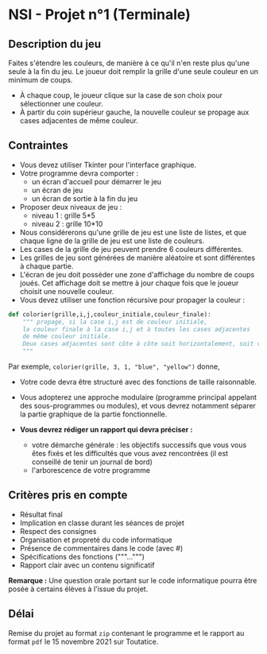 # NSI - Projet n°1 (Terminale)

## Description du jeu

Faites s'étendre les couleurs, de manière à ce qu'il n'en reste plus qu'une seule à la fin du jeu. Le joueur doit remplir la grille d'une seule couleur en un minimum de coups.

- À chaque coup, le joueur clique sur la case de son choix pour sélectionner une couleur.
- À partir du coin supérieur gauche, la nouvelle couleur se propage aux cases adjacentes de même couleur.

## Contraintes

- Vous devez utiliser Tkinter pour l'interface graphique.
- Votre programme devra comporter :
	- un écran d'accueil pour démarrer le jeu
	- un écran de jeu
	- un écran de sortie à la fin du jeu
- Proposer deux niveaux de jeu :
	- niveau 1 : grille 5*5
	- niveau 2 : grille 10*10
- Nous considérerons qu'une grille de jeu est une liste de listes, et que chaque ligne de la grille de jeu est une liste de couleurs.
- Les cases de la grille de jeu peuvent prendre 6 couleurs différentes.
- Les grilles de jeu sont générées de manière aléatoire et sont différentes à chaque partie.
- L'écran de jeu doit posséder une zone d'affichage du nombre de coups joués. Cet affichage doit se mettre à jour chaque fois que le joueur choisit une nouvelle couleur.
- Vous devez utiliser une fonction récursive pour propager la couleur :

```python
def colorier(grille,i,j,couleur_initiale,couleur_finale):
	""" propage, si la case i,j est de couleur initiale,
	la couleur finale à la case i,j et à toutes les cases adjacentes
	de même couleur initiale.
	Deux cases adjacentes sont côte à côte soit horizontalement, soit verticalement.
	"""
```

Par exemple, `colorier(grille, 3, 1, "blue", "yellow")` donne,

- Votre code devra être structuré avec des fonctions de taille raisonnable.
- Vous adopterez une approche modulaire (programme principal appelant des sous-programmes ou modules), et vous devrez notamment séparer la partie graphique de la partie fonctionnelle.

- **Vous devrez rédiger un rapport qui devra préciser :**
	- votre démarche générale : les objectifs successifs que vous vous êtes fixés et les difficultés que vous avez rencontrées (il est conseillé de tenir un journal de bord)
	- l'arborescence de votre programme

## Critères pris en compte

- Résultat final
- Implication en classe durant les séances de projet
- Respect des consignes
- Organisation et propreté du code informatique
- Présence de commentaires dans le code (avec #)
- Spécifications des fonctions ("""...""")
- Rapport clair avec un contenu significatif

**Remarque :** Une question orale portant sur le code informatique pourra être posée à certains élèves à l'issue du projet.

## Délai

Remise du projet au format `zip` contenant le programme et le rapport au format `pdf` le 15 novembre 2021 sur Toutatice.
